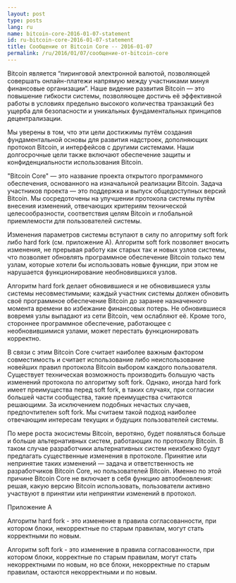 ```yaml
---
layout: post
type: posts
lang: ru
name: bitcoin-core-2016-01-07-statement
id: ru-bitcoin-core-2016-01-07-statement
title: Сообщение от Bitcoin Core -- 2016-01-07
permalink: /ru/2016/01/07/cообщение-от-bitcoin-core
---
```

Bitcoin является “пиринговой электронной валютой, позволяющей совершать онлайн-платежи напрямую между участниками минуя финансовые организации”. Наше видение развития Bitcoin —	 это повышение гибкости системы, позволяющее достичь её эффективной работы в условиях предельно высокого количества транзакций без ущерба для безопасности и уникальных фундаментальных принципов децентрализации.

Мы уверены в том, что эти цели достижимы путём создания фундаментальной основы для развития надстроек, дополняющих протокол Bitcoin, и интерфейсов с другими системами. Наши долгосрочные цели также включают обеспечение защиты и конфиденциальности использования Bitcoin.   

"Bitcoin Core" — это название проекта открытого программного обеспечения, основанного на изначальной реализации Bitcoin. Задача участников проекта — это поддержка и выпуск общедоступных версий Bitcoin. Мы сосредоточены на улучшении протокола системы путём внесения изменений, отвечающих критериям технической целесообразности, соответствия целям Bitcoin и глобальной приемлемости для пользователей системы.

Изменения параметров системы вступают в силу по алгоритму soft fork либо hard fork (см. приложение A). Алгоритм soft fork позволяет вносить изменения, не прерывая работу как старых так и новых узлов системы, что позволяет обновлять программное обеспечение Bitcoin только тем узлам, которые хотели бы использовать новые функции, при этом не нарушается функционирование необновившихся узлов.

Алгоритм hard fork делает обновившиеся и не обновившиеся узлы системы несовместимыми; каждый участник системы должен обновить своё программное обеспечение Bitcoin до заранее назначенного момента времени во избежание финансовых потерь. Не обновившиеся вовремя узлы выпадают из сети Bitcoin, чем ослабляют её. Кроме того, стороннее программное обеспечение, работающее с необновившимися узлами, может перестать функционировать корректно. 

В связи с этим Bitcoin Core считает наиболее важным фактором совместимость и считает использование либо неиспользование новейших правил протокола Bitcoin выбором каждого пользователя. Существует техническая возможность производить большую часть изменений протокола по алгоритму soft fork. Однако, иногда hard fork имеет преимущества перед soft fork, в таких случаях, при согласии большей части сообщества, такие преимущества считаются решающими. За исключением подобных нечастых случаев, предпочтителен soft fork. Мы считаем такой подход наиболее отвечающим интересам текущих и будущих пользователей системы.

По мере роста экосистемы Bitcoin, веротяно, будет появляться больше и больше альтернативных систем, работающих по протоколу Bitcoin. В таком случае разработчики альтернативных систем неизбежно будут предлагать существенные изменения в протоколе. Принятие или непринятие таких изменений — задача и ответственность не разработчиков Bitcoin Core, но пользователей Bitcoin. Именно по этой причине Bitcoin Core не включает в себя функцию автообновления: решая, какую версию Bitcoin использовать, пользователи активно участвуют в принятии или непринятии изменений в протокол.


Приложение A

Алгоритм hard fork - это изменение в правила согласованности, при котором блоки, некорректные по старым правилам, могут стать корректными по новым.

Алгоритм soft fork - это изменение в правила согласованности, при котором блоки, корректные по старым правилам, могут стать некорректными по новым, но все блоки, некорректные по старым правилам, остаются некорректными и по новым.
